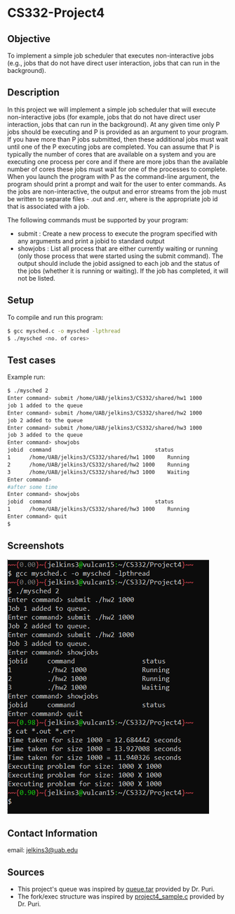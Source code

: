 # CS332-Project4

## Objective
To implement a simple job scheduler that executes non-interactive jobs (e.g., jobs that do not have direct user interaction,  jobs that can run in the background). 

## Description
In this project we will implement a simple job scheduler that will execute non-interactive jobs (for example, jobs that do not have direct user interaction,  jobs that can run in the background). At any given time only P jobs should be executing and P is provided as an argument to your program. If you have more than P jobs submitted, then these additional jobs must wait until one of the P executing jobs are completed. You can assume that P is typically the number of cores that are available on a system and you are executing one process per core and if there are more jobs than the available number of cores these jobs must wait for one of the processes to complete.  When you launch the program with P as the command-line argument, the program should print a prompt and wait for the user to enter commands. As the jobs are non-interactive, the output and error streams from the job must be written to separate files - <jobid>.out and <jobid>.err, where <jobid> is the appropriate job id that is associated with a job. 

The following commands must be supported by your program: 
 - submit <program arguments> : Create a new process to execute the program specified with any arguments and print a jobid to standard output  
 - showjobs : List all process that are either currently waiting or running (only those process that were started using the submit command). The output should include the jobid assigned to each job and the status of the jobs (whether it is running or waiting). If the job has completed, it will not be listed. 

## Setup
To compile and run this program:

```bash
$ gcc mysched.c -o mysched -lpthread
$ ./mysched <no. of cores>
```

## Test cases

Example run:
```bash
$ ./mysched 2
Enter command> submit /home/UAB/jelkins3/CS332/shared/hw1 1000
job 1 added to the queue
Enter command> submit /home/UAB/jelkins3/CS332/shared/hw2 1000
job 2 added to the queue
Enter command> submit /home/UAB/jelkins3/CS332/shared/hw3 1000
job 3 added to the queue
Enter command> showjobs
jobid  command                                 status
1      /home/UAB/jelkins3/CS332/shared/hw1 1000    Running
2      /home/UAB/jelkins3/CS332/shared/hw2 1000    Running
3      /home/UAB/jelkins3/CS332/shared/hw3 1000    Waiting
Enter command> 
#after some time
Enter command> showjobs
jobid  command                                 status
1      /home/UAB/jelkins3/CS332/shared/hw3 1000    Running
Enter command> quit
$
```


## Screenshots

![](project4Test.PNG)



## Contact Information
email: [jelkins3@uab.edu](mailto:jelkins3@uab.edu)

## Sources

- This project's queue was inspired by [queue.tar](queue.tar) provided by Dr. Puri.
- The fork/exec structure was inspired by [project4_sample.c](project4_sample.c) provided by Dr. Puri.